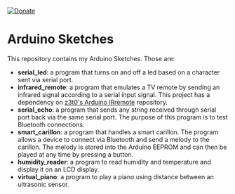 [![Donate](https://img.shields.io/badge/Donate-PayPal-orange.svg)](https://www.paypal.com/donate/?cmd=_donations&business=8UK2BZP2K8NSS)

# Arduino Sketches
This repository contains my Arduino Sketches. Those are:
- **serial_led**: a program that turns on and off a led based on a character sent via serial port.
- **infrared_remote**: a program that emulates a TV remote by sending an infrared signal according to a serial input signal. This project has a dependency on [z3t0's Arduino IRremote](https://github.com/z3t0/Arduino-IRremote) repository.
- **serial_echo**: a program that sends any string received through serial port back via the same serial port. The purpose of this program is to test Bluetooth connections.
- **smart_carillon**: a program that handles a smart carillon. The program allows a device to connect via Bluetooth and send a melody to the carillon. The melody is stored into the Arduino EEPROM and can then be played at any time by pressing a button.
- **humidity_reader**: a program to read humidity and temperature and display it on an LCD display.
- **virtual_piano**: a program to play a piano using distance between an ultrasonic sensor.
